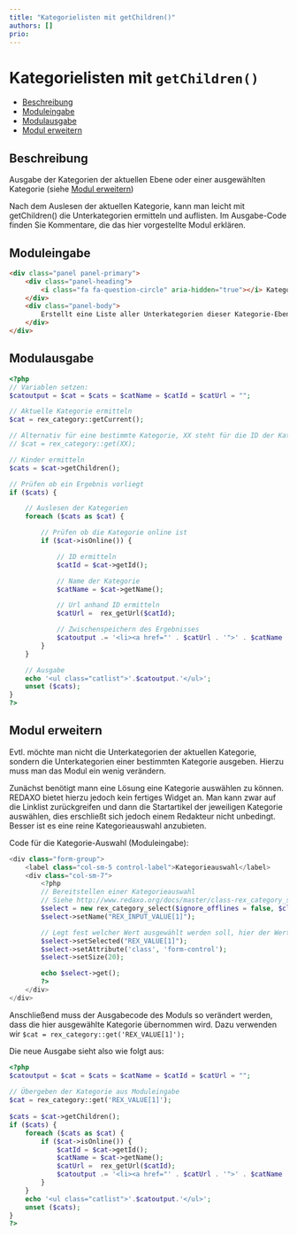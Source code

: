 ```yaml
---
title: "Kategorielisten mit getChildren()"
authors: []
prio:
---
```


# Kategorielisten mit `getChildren()`

- [Beschreibung](#beschreibung)
- [Moduleingabe](#moduleingabe)
- [Modulausgabe](#modulausgabe)
- [Modul erweitern](#erweitern)

<a name="beschreibung"></a>
## Beschreibung

Ausgabe der Kategorien der aktuellen Ebene oder einer ausgewählten Kategorie (siehe [Modul erweitern](#erweitern))

Nach dem Auslesen der aktuellen Kategorie, kann man leicht mit getChildren() die Unterkategorien ermitteln und auflisten. 
Im Ausgabe-Code finden Sie Kommentare, die das hier vorgestellte Modul erklären. 

<a name="moduleingabe"></a>
## Moduleingabe

```html
<div class="panel panel-primary">
	<div class="panel-heading">
		<i class="fa fa-question-circle" aria-hidden="true"></i> Kategorieliste
	</div>
	<div class="panel-body">
		Erstellt eine Liste aller Unterkategorien dieser Kategorie-Ebene
	</div>
</div>
```

<a name="modulausgabe"></a>
## Modulausgabe


```php
<?php
// Variablen setzen: 
$catoutput = $cat = $cats = $catName = $catId = $catUrl = "";

// Aktuelle Kategorie ermitteln
$cat = rex_category::getCurrent();

// Alternativ für eine bestimmte Kategorie, XX steht für die ID der Kategorie, diese kann ggf. durch ein REX_VALUE übergeben werden. 
// $cat = rex_category::get(XX);

// Kinder ermitteln
$cats = $cat->getChildren();

// Prüfen ob ein Ergebnis vorliegt
if ($cats) {

	// Auslesen der Kategorien
	foreach ($cats as $cat) {

		// Prüfen ob die Kategorie online ist
		if ($cat->isOnline()) {

			// ID ermitteln
			$catId = $cat->getId();

			// Name der Kategorie
			$catName = $cat->getName();

			// Url anhand ID ermitteln
			$catUrl =  rex_getUrl($catId);

			// Zwischenspeichern des Ergebnisses
			$catoutput .= '<li><a href="' . $catUrl . '">' . $catName . '<a></li>' . "\n";
		}
	}

	// Ausgabe 
	echo '<ul class="catlist">'.$catoutput.'</ul>';
	unset ($cats);
}
?>
```

<a name="erweitern"></a>
## Modul erweitern

Evtl. möchte man nicht die Unterkategorien der aktuellen Kategorie, sondern die Unterkategorien einer bestimmten Kategorie ausgeben. Hierzu muss man das Modul ein wenig verändern. 

Zunächst benötigt mann eine Lösung eine Kategorie auswählen zu können. REDAXO bietet hierzu jedoch kein fertiges Widget an. Man kann zwar auf die Linklist zurückgreifen und dann die Startartikel der jeweiligen Kategorie auswählen, dies erschließt sich jedoch einem Redakteur nicht unbedingt. Besser ist es eine reine Kategorieauswahl anzubieten. 

Code für die Kategorie-Auswahl (Moduleingabe): 

```php
<div class="form-group">
	<label class="col-sm-5 control-label">Kategorieauswahl</label>
	<div class="col-sm-7">
		<?php 
		// Bereitstellen einer Kategorieauswahl
		// Siehe http://www.redaxo.org/docs/master/class-rex_category_select.html
		$select = new rex_category_select($ignore_offlines = false, $clang = false,  $check_perms = true, $add_homepage = false); 
		$select->setName("REX_INPUT_VALUE[1]"); 

		// Legt fest welcher Wert ausgewählt werden soll, hier der Wert von REX_VALUE[1]
		$select->setSelected("REX_VALUE[1]"); 
		$select->setAttribute('class', 'form-control');
		$select->setSize(20); 

		echo $select->get(); 
		?>
	</div>
</div>
```
Anschließend muss der Ausgabecode des Moduls so verändert werden, dass die hier ausgewählte Kategorie übernommen wird. Dazu verwenden wir `$cat = rex_category::get('REX_VALUE[1]');`

Die neue Ausgabe sieht also wie folgt aus: 

```php
<?php
$catoutput = $cat = $cats = $catName = $catId = $catUrl = "";
    
// Übergeben der Kategorie aus Moduleingabe
$cat = rex_category::get('REX_VALUE[1]'); 
    
$cats = $cat->getChildren();
if ($cats) {
	foreach ($cats as $cat) {
		if ($cat->isOnline()) {
			$catId = $cat->getId();
			$catName = $cat->getName();
			$catUrl =  rex_getUrl($catId);
			$catoutput .= '<li><a href="' . $catUrl . '">' . $catName . '<a></li>' . "\n";
		}
	}
	echo '<ul class="catlist">'.$catoutput.'</ul>';
	unset ($cats);
}
?>
```
